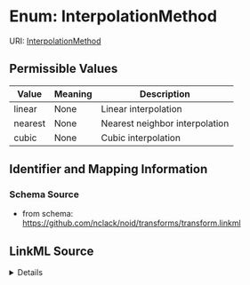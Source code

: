 # Enum: InterpolationMethod 



URI: [InterpolationMethod](InterpolationMethod.md)

## Permissible Values

| Value | Meaning | Description |
| --- | --- | --- |
| linear | None | Linear interpolation |
| nearest | None | Nearest neighbor interpolation |
| cubic | None | Cubic interpolation |









## Identifier and Mapping Information







### Schema Source


* from schema: https://github.com/nclack/noid/transforms/transform.linkml






## LinkML Source

<details>
```yaml
name: InterpolationMethod
from_schema: https://github.com/nclack/noid/transforms/transform.linkml
rank: 1000
permissible_values:
  linear:
    text: linear
    description: Linear interpolation
  nearest:
    text: nearest
    description: Nearest neighbor interpolation
  cubic:
    text: cubic
    description: Cubic interpolation

```
</details>
